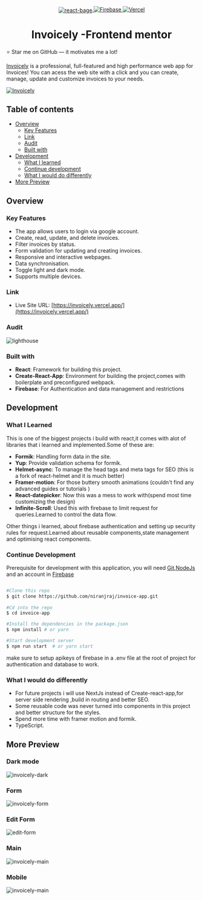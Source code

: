 <div align="center">
    <a href="https://reactjs.org/" >
       <img src="https://img.shields.io/badge/React-20232A?style=for-the-badge&logo=react&logoColor=61DAFB" align="center" alt="react-bage"/>
     </a>
     <a href="https://firebase.google.com/" >
      <img alt="Firebase" src="https://img.shields.io/badge/firebase-%23039BE5.svg?style=for-the-badge&logo=firebase"/>
     </a>
      <a href="https://vercel.com/" >
      <img alt="Vercel" src="https://img.shields.io/badge/vercel-%23000000.svg?style=for-the-badge&logo=vercel&logoColor=white"/>
     </a>
</div>

<h1 align="center">Invoicely -Frontend mentor</h1>                

:star: Star me on GitHub — it motivates me a lot!

[Invoicely](https://invoicely.vercel.app/) is a professional, full-featured and
high performance web app for Invoices! You can acess the web site with a click and you can create, manage, update
and customize invoices to your needs.

[![Invoicely](InvoicelyLight.png)](https://invoicely.vercel.app/)

## Table of contents

- [Overview](#overview)
  - [Key Features](#key-features)
  - [Link](#link)
  - [Audit](#audit)
  - [Built with](#built-with)
- [Development](#development)
  - [What I learned](#what-i-learned)
  - [Continue development](#continue-development)
  - [What I would do differently](#what-i-would-do-differently)
- [More Preview](#more-preview)  


## Overview

### Key Features

   - The app allows users to login via google account.
   - Create, read, update, and delete invoices.
   - Filter invoices by status.
   - Form validation for updating and creating invoices.
   - Responsive and interactive webpages.
   - Data synchronisation.
   - Toggle light and dark mode.
   - Supports multiple devices.

### Link
- Live Site URL: [https://invoicely.vercel.app/](https://invoicely.vercel.app/)

### Audit
  ![lighthouse](lighthouseAudit.png)    

### Built with
   - **React**: Framework for building this project.
   - **Create-React-App**: Environment for building the project,comes with boilerplate and preconfigured webpack.
   - **Firebase**: For Authentication and  data management and restrictions

## Development

### What I Learned
   This is one of the biggest projects i build with react,it comes with alot of libraries that i learned and implemented.Some of these are:
   
   - **Formik**: Handling form data  in the site.
   - **Yup**: Provide validation schema for formik.
   - **Helmet-async**: To manage the head tags and meta tags for SEO (this is a fork of react-helmet and it is much better)
   - **Framer-motion**: For those buttery smooth animations (couldn't find any advanced guides or tutorials )
   - **React-datepicker**: Now this was a mess to work with(spend most time customizing the design)
   - **Infinite-Scroll**: Used this with firebase to limit request for queries.Learned to control the data flow.
                  
  Other things i learned, about firebase authentication and setting up security rules for request.Learned about reusable components,state management and   optimising react components.

### Continue Development
   Prerequisite for development with this application, you will need [Git](https://git-scm.com/),[NodeJs](https://nodejs.org/en/) and an account in [Firebase](https://firebase.google.com/)

   ```bash

   #Clone this repo
   $ git clone https://github.com/niranjraj/invoice-app.git
    
   #Cd into the repo
   $ cd invoice-app

   #Install the dependencies in the package.json
   $ npm install # or yarn

   #Start development server
   $ npm run start  # or yarn start

   ```
   make sure to setup apikeys of firebase in a .env file at the root of project for authentication and database to work.

### What I would do differently
   - For future projects i will use NextJs instead of Create-react-app,for server side rendering ,build in routing and better SEO.
   - Some reusable code was never turned into components in this project and better structure for the styles.
   - Spend more time with framer motion and formik.
   - TypeScript.

## More Preview

### Dark mode 
   ![invoicely-dark](InvoicelyDark.png)   

### Form 
   ![invoicely-form](InvoicelyForm.png)    

### Edit Form
   ![edit-form](EditInvoicely.png)   

### Main 
   ![invoicely-main](InvoicelyMain.png)  

### Mobile
   ![invoicely-main](InvoicelyMobile.png)  
